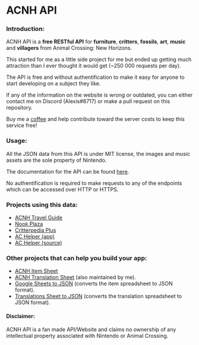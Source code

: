 # ACNH API

### Introduction:

ACNH API is a **free RESTful API** for **furniture**, **critters**, **fossils**, **art**, **music** and **villagers** from Animal Crossing: New Horizons.

This started for me as a little side project for me but ended up getting much attraction than I ever thought it would get (~250 000 requests per day).

The API is free and without authentification to make it easy for anyone to start developing on a subject they like.

If any of the information on the website is wrong or outdated, you can either contact me on Discord (Alexis#8717) or make a pull request on this repository.

Buy me a [coffee](https://www.buymeacoffee.com/acnhapi) and help contribute toward the server costs to keep this service free!

### Usage:

All the JSON data from this API is under MIT license, the images and music assets are the sole property of Nintendo.

The documentation for the API can be found [here](https://acnhapi.com/doc).

No authentification is required to make requests to any of the endpoints which can be accessed over HTTP or HTTPS.

### Projects using this data: 
- [ACNH Travel Guide](https://apps.apple.com/us/app/acnh-travel-guide/id1502818559)
- [Nook Plaza](https://nookplaza.net/)
- [Critterpedia Plus](https://critterpedia-plus.mutoo.im/)
- [AC Helper (app)](https://apps.apple.com/us/app/id1508764244)
- [AC Helper (source)](https://github.com/Dimillian/ACHNBrowserUI)

### Other projects that can help you build your app:
- [ACNH Item Sheet](https://tinyurl.com/acnh-sheet)
- [ACNH Translation Sheet](https://tinyurl.com/acnh-translation) (also maintained by me).
- [Google Sheets to JSON](https://github.com/acdb-team/google-sheets-to-json) (converts the item spreadsheet to JSON format).
- [Translations Sheet to JSON](https://github.com/Stun3R/acnh-translations-sheet-to-json) (converts the translation spreadsheet to JSON format).

#### Disclaimer: 
ACNH API is a fan made API/Website and claims no ownership of any intellectual property associated with Nintendo or Animal Crossing.
